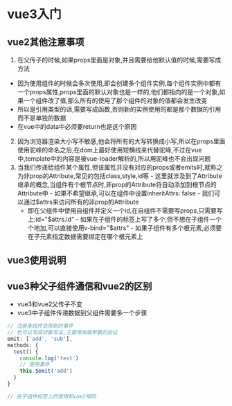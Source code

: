 # vue3入门
<ClientOnly>
  <Valine></Valine>
</ClientOnly>

## vue2其他注意事项
1. 在父传子的时候,如果props里面是对象,并且需要给他默认值的时候,需要写成方法
  - 因为使用组件的时候会多次使用,即会创建多个组件实例,每个组件实例中都有一个props属性,props里面的默认对象也是一样的,他们都指向的是一个对象,如果一个组件改了值,那么所有的使用了那个组件的对象的值都会发生改变
  - 所以是引用类型的话,需要写成函数,否则新的实例使用的都是那个数据的引用而不是单独的数据
  - 在vue中的data中必须要return也是这个原因
  2. 因为浏览器渲染大小写不敏感,他会将所有的大写转换成小写,所以在props里面使用驼峰的命名之后,在dom上最好使用短横线来代替驼峰,不过在vue中,template中的内容是被vue-loader解析的,所以用驼峰也不会出现问题
  3. 当我们传递给组件某个属性,但该属性并没有对应的props或者emits时,就称之为非prop的Attribute,常见的包括class,style,id等
    - 这里就涉及到了Attribute继承的概念,当组件有个根节点时,非prop的Attribute将自动添加到根节点的Attribute中
    - 如果不希望继承,可以在组件中设置inheritAttrs: false
    - 我们可以通过$attrs来访问所有的非prop的Attribute
      - 即在父组件中使用自组件并定义一个id,在自组件不需要写props,只需要写上:id="$attrs.id"
    - 如果在子组件的标签上写了多个,但不想在子组件一个个地加,可以直接使用v-bind="$attrs"
    - 如果子组件有多个根元素,必须要在子元素指定数据需要绑定在哪个根元素上

## vue3使用说明



## vue3种父子组件通信和vue2的区别
- vue3和vue2父传子不变
- vue3中子组件传递数据到父组件需要多一个步骤
```js
// 注册本组件会用到的事件
// 也可以写成对象写法,主要用来做参数的验证
emit: ['add', 'sub'],
methods: {
  test() {
    console.log('test')
    // 使用事件
    this.$emit('add')
  }
}

// 在子组件标签上的使用和vue2相同
```
